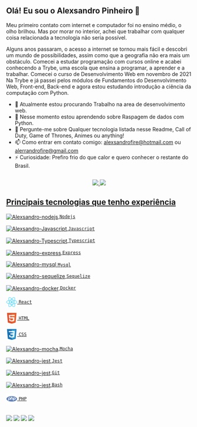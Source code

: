 ## Olá! Eu sou o Alexsandro Pinheiro 👋



Meu primeiro contato com internet e computador foi no ensino médio, o olho brilhou. Mas por morar no interior, achei que trabalhar com qualquer coisa relacionada a tecnologia não seria possível.

Alguns anos passaram, o acesso a internet se tornou mais fácil e descobri um mundo de possibilidades, assim como que a geografia não era mais um obstáculo. Comecei a estudar programação com cursos online e acabei conhecendo a Trybe, uma escola que ensina a programar, a aprender e a trabalhar. Comecei o curso de Desenvolvimento Web em novembro de 2021 Na Trybe e já passei pelos módulos de Fundamentos do Desenvolvimento Web, Front-end, Back-end e agora estou estudando introdução a ciência da computação com Python.

- 🔭 Atualmente estou procurando Trabalho na area de desenvolvimento web.
- 🌱 Nesse momento estou aprendendo sobre Raspagem de dados com Python.
- 💬 Pergunte-me sobre Qualquer tecnologia listada nesse Readme, Call of Duty, Game of Thrones, Animes ou anything!
- 📫 Como entrar em contato comigo: alexsandrofire@hotmail.com ou alerrandrofire@gmail.com
- ⚡ Curiosidade: Prefiro frio do que calor e quero conhecer o restante do Brasil.

##

<div align="center">
  <a href="https://github.com/Alexsandro-01">
  <img height="180em" src="https://github-readme-stats.vercel.app/api?username=Alexsandro-01&show_icons=true&theme=github_dark&include_all_commits=true&count_private=true"/>
  <img height="180em" src="https://github-readme-stats.vercel.app/api/top-langs/?username=Alexsandro-01&layout=compact&langs_count=7&theme=github_dark"/>
</div>

##
  
## Principais tecnologias que tenho experiência

<div></ br>

 
  <img align="center" alt="Alexsandro-nodejs" height="30" width="30" src="https://cdn.jsdelivr.net/gh/devicons/devicon/icons/nodejs/nodejs-original.svg" /> `Nodejs`
  
  <img align="center" alt="Alexsandro-Javascript" height="30" width="30" src="https://cdn.jsdelivr.net/gh/devicons/devicon/icons/javascript/javascript-plain.svg" /> `Javascript`
  
  <img align="center" alt="Alexsandro-Typescript" height="30" width="30" src="https://cdn.jsdelivr.net/gh/devicons/devicon/icons/typescript/typescript-original.svg" /> `Typescript`
  
  <img align="center" alt="Alexsandro-express" height="30" width="30" src="https://user-images.githubusercontent.com/73038442/184507946-6c4763ab-5f1e-4314-8f05-3dd1f1f802d9.png" /> `Express`
  
  <img alt="Alexsandro-mysql" height="30" width="30"  src="https://cdn.jsdelivr.net/gh/devicons/devicon/icons/mysql/mysql-plain-wordmark.svg" /> `Mysql`

  <img  align="center" alt="Alexsandro-sequelize" height="30" width="30"  src="https://cdn.jsdelivr.net/gh/devicons/devicon/icons/sequelize/sequelize-original-wordmark.svg" /> `Sequelize`

  <img  align="center" alt="Alexsandro-docker" height="30" width="30"  src="https://cdn.jsdelivr.net/gh/devicons/devicon/icons/docker/docker-original-wordmark.svg" /> `Docker`
  
  <img align="center" alt="Alexsandro-React" height="30" width="30" src="https://raw.githubusercontent.com/devicons/devicon/master/icons/react/react-original.svg"> `React`
  
  <img align="center" alt="Alexsandro-HTML" height="30" width="30" src="https://raw.githubusercontent.com/devicons/devicon/master/icons/html5/html5-original.svg"> `HTML`
  
  <img align="center" alt="Alexsandro-CSS" height="30" width="30" src="https://raw.githubusercontent.com/devicons/devicon/master/icons/css3/css3-original.svg"> `CSS`
  
  <img align="center" alt="Alexsandro-mocha" height="30" width="30" src="https://cdn.jsdelivr.net/gh/devicons/devicon/icons/mocha/mocha-plain.svg" /> `Mocha`
            
  <img align="center" alt="Alexsandro-jest" height="30" width="30" src="https://cdn.jsdelivr.net/gh/devicons/devicon/icons/jest/jest-plain.svg" /> `Jest`

  <img align="center" alt="Alexsandro-jest" height="30" width="30" src="https://cdn.jsdelivr.net/gh/devicons/devicon/icons/git/git-original.svg" /> `Git`

  <img align="center" alt="Alexsandro-jest" height="30" width="30" src="https://cdn.jsdelivr.net/gh/devicons/devicon/icons/bash/bash-original.svg" /> `Bash`
          
  <img align="center" alt="Alexsandro-PhP" height="30" width="30" src="https://raw.githubusercontent.com/devicons/devicon/master/icons/php/php-plain.svg"> `PHP`
          
  <!-- <img align="center" alt="Alexsandro-Python" height="30" width="40" src="https://raw.githubusercontent.com/devicons/devicon/master/icons/python/python-original.svg"> -->


##

  <div> 
    <a href="https://www.instagram.com/1_alexsandro/" target="_blank"><img src="https://img.shields.io/badge/-Instagram-%23E4405F?style=for-the-badge&logo=instagram&logoColor=white" target="_blank"></a>
     <a href = "mailto:alerrandrofire@gmail.com"><img src="https://img.shields.io/badge/-Gmail-%23333?style=for-the-badge&logo=gmail&logoColor=white" target="_blank"></a>
    <a href="https://www.linkedin.com/in/alexsandro-pinheiro-dev" target="_blank"><img src="https://img.shields.io/badge/-LinkedIn-%230077B5?style=for-the-badge&logo=linkedin&logoColor=white" target="_blank"></a> 
    <a href="https://wa.me/5591981673120" target="_blank"><img src="https://img.shields.io/badge/-Whatsapp-%230077B5?style=for-the-badge&logo=whatsapp&logoColor=white" target="_blank"></a> 
   </div>
  
 
  <!-- ![Snake animation](https://github.com/Alexsandro-01i/ALexsandro-01/blob/output/github-contribution-grid-snake.svg) -->
 
</div>
